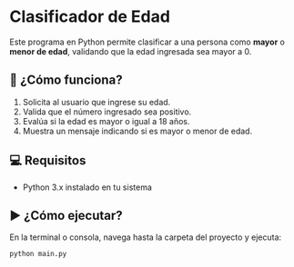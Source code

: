 # Clasificador de Edad

Este programa en Python permite clasificar a una persona como **mayor** o **menor de edad**, validando que la edad ingresada sea mayor a 0.

## 🚀 ¿Cómo funciona?

1. Solicita al usuario que ingrese su edad.
2. Valida que el número ingresado sea positivo.
3. Evalúa si la edad es mayor o igual a 18 años.
4. Muestra un mensaje indicando si es mayor o menor de edad.

## 💻 Requisitos

- Python 3.x instalado en tu sistema

## ▶️ ¿Cómo ejecutar?

En la terminal o consola, navega hasta la carpeta del proyecto y ejecuta:

```bash
python main.py
